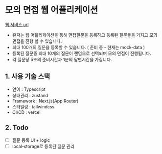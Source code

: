 # 모의 면접 웹 어플리케이션

[웹 서비스 url](https://mock-interview-six.vercel.app/)

- 유저는 웹 어플리케이션을 통해 면접질문을 등록하고 등록된 질문들을 가지고 모의 면접을 진행 할 수 있습니다.
- 최대 100개의 질문을 등록할 수 있습니다. ( 준비 중 - 현재는 mock-data )
- 등록된 질문중 최대 10개의 질문이 랜덤으로 선택되며 모의 면접이 진행됩니다.
- 각 질문당 5초의 준비시간과 1분의 답변시간을 가집니다.

## 1. 사용 기술 스택

- 언어 : Typescript
- 상태관리 : zustand
- Framework : Next.js(App Router)
- 스타일링 : tailwindcss
- CI/CD : vercel

## 2. Todo

- [ ] 질문 등록 UI + logic
- [ ] local-storage로 등록된 질문 관리
